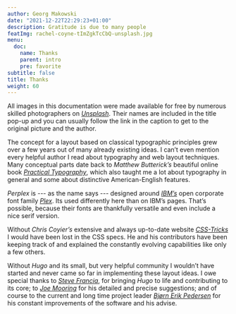 ```yaml
---
author: Georg Makowski
date: "2021-12-22T22:29:23+01:00"
description: Gratitude is due to many people
featImg: rachel-coyne-tImZgkTcCbQ-unsplash.jpg
menu:
  doc:
    name: Thanks
    parent: intro
    pre: favorite
subtitle: false
title: Thanks
weight: 60
---
```


All images in this documentation were made available for free by numerous skilled photographers on [_Unsplash_][unsplash]. Their names are included in the title pop-up and you can usually follow the link in the caption to get to the original picture and the author.

The concept for a layout based on classical typographic principles grew over a few years out of many already existing ideas. I can’t even mention every helpful author I read about typography and web layout techniques. Many conceptual parts date back to _Matthew Butterick’s_ beautiful online book [_Practical Typography_][pt], which also taught me a lot about typography in general and some about distinctive American-English features.

_Perplex_ is --- as the name says --- designed around [_IBM’s_][ibm] open corporate font family [_Plex_][plex]. Its used differently here than on IBM’s pages. That’s possible, because their fonts are thankfully versatile and even include a nice serif version.

Without _Chris Coyier’s_ extensive and always up-to-date website [_CSS-Tricks_][cc] I would have been lost in the CSS specs. He and his contributors have been keeping track of and explained the constantly evolving capabilities like only a few others.

Without _Hugo_ and its small, but very helpful community I wouldn’t have started and never came so far in implementing these layout ideas. I owe special thanks to [_Steve Francia_][sf], for bringing _Hugo_ to life and contributing to its core; to [_Joe Mooring_][jm] for his detailed and precise suggestions; and of course to the current and long time project leader [_Bjørn Erik Pedersen_][bep] for his constant improvements of the software and his advise.

[bep]: https://discourse.gohugo.io/u/bep/summary
[jm]: https://discourse.gohugo.io/u/jmooring/summary
[sf]: https://spf13.com/
[pt]: https://practicaltypography.com/
[cc]: https://css-tricks.com
[go]: https://go.dev
[ibm]: https://ibm.com
[plex]: https://ibm.com/plex
[unsplash]: https://unsplash.com/

